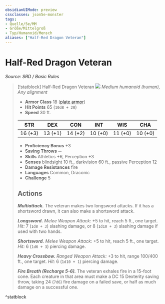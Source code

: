 ```yaml
---
obsidianUIMode: preview
cssclasses: json5e-monster
tags:
- Quelle/5e/MM
- Größe/Mittelgroß
- Typ/Humanoid/Mensch
aliases: ["Half-Red Dragon Veteran"]
---
```

# Half-Red Dragon Veteran
*Source: SRD / Basic Rules*  

> [!statblock] Half-Red Dragon Veteran
> ![](compendium/bestiary/humanoid/token/half-red-dragon-veteran.png#token)
> *Medium humanoid (human), Any alignment*
> 
> - **Armor Class** 18  ([plate armor](compendium/items/plate-armor.md))
> - **Hit Points** 65 (`10d8 + 20`)
> - **Speed** 30 ft.
> 
> |STR|DEX|CON|INT|WIS|CHA|
> |:---:|:---:|:---:|:---:|:---:|:---:|
> |16 (+3)|13 (+1)|14 (+2)|10 (+0)|11 (+0)|10 (+0)|
> 
> - **Proficiency Bonus** +3
> - **Saving Throws** ⏤
> - **Skills** Athletics +6, Perception +3
> - **Senses** blindsight 10 ft., darkvision 60 ft., passive Perception 12
> - **Damage Resistances** fire
> - **Languages** Common, Draconic
> - **Challenge** 5
> 
> ## Actions
> 
> ***Multiattack.*** The veteran makes two longsword attacks. If it has a shortsword drawn, it can also make a shortsword attack.
> 
> ***Longsword.*** *Melee Weapon Attack:* +5 to hit, reach 5 ft., one target. *Hit:* 7 (`1d8 + 3`) slashing damage, or 8 (`1d10 + 3`) slashing damage if used with two hands.
> 
> ***Shortsword.*** *Melee Weapon Attack:* +5 to hit, reach 5 ft., one target. *Hit:* 6 (`1d6 + 3`) piercing damage.
> 
> ***Heavy Crossbow.*** *Ranged Weapon Attack:* +3 to hit, range 100/400 ft., one target. *Hit:* 6 (`1d10 + 1`) piercing damage.
> 
> ***Fire Breath (Recharge 5-6).*** The veteran exhales fire in a 15-foot cone. Each creature in that area must make a DC 15 Dexterity saving throw, taking 24 (`7d6`) fire damage on a failed save, or half as much damage on a successful one.

^statblock